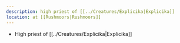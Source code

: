 ```yaml
---
description: high priest of [[../Creatures/Explicika|Explicika]]
location: at [[Rushmoors|Rushmoors]]
---
```

- High priest of [[../Creatures/Explicika|Explicika]]